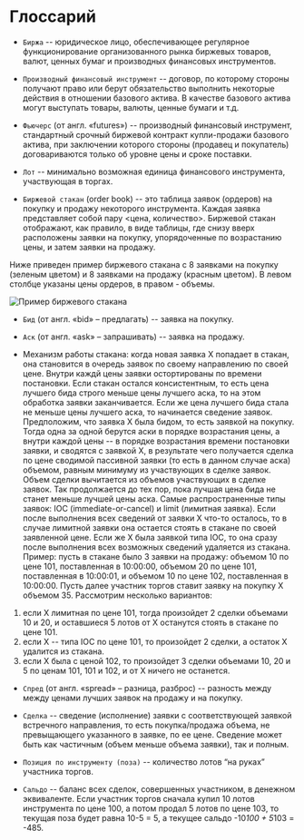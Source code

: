 # Глоссарий

 - `Биржа` -- юридическое лицо, обеспечивающее регулярное функционирование организованного рынка биржевых товаров, валют, ценных бумаг и производных финансовых инструментов.

 - `Производный финансовый инструмент` -- договор, по которому стороны получают право или берут обязательство выполнить некоторые действия в отношении базового актива. В качестве базового актива могут выступать товары, валюты, ценные бумаги и т.д.

 - `Фьючерс` (от англ. «futures») -- производный финансовый инструмент, стандартный срочный биржевой контракт купли-продажи базового актива, при заключении которого стороны (продавец и покупатель) договариваются только об уровне цены и сроке поставки.

 - `Лот` -- минимально возможная единица финансового инструмента, участвующая в торгах.

 - `Биржевой стакан` (order book) -- это таблица заявок (ордеров) на покупку и продажу некоторого инструмента. Каждая заявка представляет собой пару <цена, количество>. Биржевой стакан отображают, как правило, в виде таблицы, где снизу вверх расположены заявки на покупку, упорядоченные по возрастанию цены, и затем заявки на продажу.

 Ниже приведен пример биржевого стакана с 8 заявками на покупку (зеленым цветом) и 8 заявками на продажу (красным цветом). В левом столбце указаны цены ордеров, в правом - объемы.


 ![Пример биржевого стакана](https://lh3.googleusercontent.com/-7zoLF19MUvg/VhuzYkV7XqI/AAAAAAAAAB4/aVn8CIDKaLQ/s0/order_book_example.png "Пример биржевого стакана")

 - `Бид` (от англ. «bid» – предлагать) -- заявка на покупку.

 - `Аск` (от англ. «ask» – запрашивать) -- заявка на продажу.

 - Механизм работы стакана: когда новая заявка X попадает в стакан, она становится в очередь заявок по своему направлению по своей цене. Внутри каждй цены заявки остортированы по времени постановки. Если стакан остался консистентным, то есть цена лучшего бида строго меньше цены лучшего аска, то на этом обработка заявки заканчивается. Если же цена лучшего бида стала не меньше цены лучшего аска, то начинается сведение заявок. Предположим, что заявка X была бидом, то есть заявкой на покупку. Тогда одна за одной берутся аски в порядке возрастания цены, а внутри каждой цены -- в порядке возрастания времени постановки заявки, и сводятся с заявкой X, в результате чего получается сделка по цене сводимой пассивной заявки (то есть в данном случае аска) объемом, равным минимуму из участвующих в сделке заявок. Объем сделки вычитается из объемов участвующих в сделке заявок. Так продолжается до тех пор, пока лучшая цена бида не станет меньше лучшей цены аска. Самые распространенные типы заявок: IOC (immediate-or-cancel) и limit (лимитная заявка). Если после выполнения всех сведений от заявки X что-то осталось, то в случае лимитной заявки она остается стоять в стакане по своей заявленной цене. Если же X была заявкой типа IOC, то она сразу после выполнения всех возможных сведений удаляется из стакана.
 Пример:
 пусть в стакане было 3 заявки на продажу: объемом 10 по цене 101, поставленная в 10:00:00, объемом 20 по цене 101, поставленная в 10:00:01, и объемом 10 по цене 102, поставленная в 10:00:00. Пусть далее участник торгов ставит заявку на покупку X объемом 35. Рассмотрим несколько вариантов:
 1) если X лимитная по цене 101, тогда произойдет 2 сделки объемами 10 и 20, и оставшиеся 5 лотов от X останутся стоять в стакане по цене 101.
 2) если X -- типа IOC по цене 101, то произойдет 2 сделки, а остаток X удалится из стакана.
 3) если X была с ценой 102, то произойдет 3 сделки объемами 10, 20 и 5 по ценам 101, 101 и 102, и от X ничего не останется.

 - `Спред` (от англ. «spread» – разница, разброс) -- разность между между ценами лучших заявок на продажу и на покупку.

 - `Сделка` -- сведение (исполнение) заявки с соответствующей заявкой встречного направления, то есть покупка/продажа объема, не превыщающего указанного в заявке, по ее цене. Сведение может быть как частичным (объем меньше объема заявки), так и полным.

 - `Позиция по инструменту (поза)` -- количество лотов “на руках” участника торгов.

 - `Сальдо` -- баланс всех сделок, совершенных участником, в денежном эквиваленте. Если участник торгов сначала купил 10 лотов инструмента по цене 100, а потом продал 5 лотов по цене 103, то текущая поза будет равна 10-5 = 5, а текущее сальдо -10*100 + 5*103 = -485.
 
